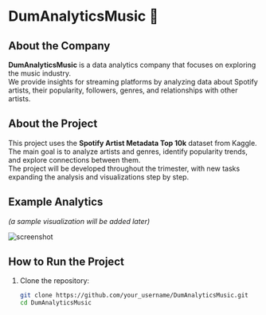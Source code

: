 # DumAnalyticsMusic 🎵

## About the Company
**DumAnalyticsMusic** is a data analytics company that focuses on exploring the music industry.  
We provide insights for streaming platforms by analyzing data about Spotify artists, their popularity, followers, genres, and relationships with other artists.  

## About the Project
This project uses the **Spotify Artist Metadata Top 10k** dataset from Kaggle.  
The main goal is to analyze artists and genres, identify popularity trends, and explore connections between them.  
The project will be developed throughout the trimester, with new tasks expanding the analysis and visualizations step by step.  

## Example Analytics
*(a sample visualization will be added later)*  

![screenshot](images/analytics_example.png)  

## How to Run the Project
1. Clone the repository:
   ```bash
   git clone https://github.com/your_username/DumAnalyticsMusic.git
   cd DumAnalyticsMusic
